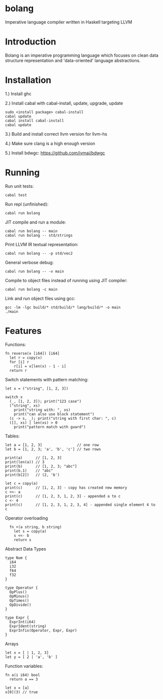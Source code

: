 # bolang
Imperative language compiler written in Haskell targeting LLVM

# Introduction
Bolang is an imperative programming language which focuses on clean data structure representation and 'data-oriented' language abstractions.

# Installation
1.) Install ghc
  
2.) Install cabal with cabal-install, update, upgrade, update

    sudo <install package> cabal-install
    cabal update
    cabal install cabal-install
    cabal update

3.) Build and install correct llvm version for llvm-hs

4.) Make sure clang is a high enough version

5.) Install bdwgc: https://github.com/ivmai/bdwgc

  
# Running
  Run unit tests:
  
    cabal test 
  
  Run repl (unfinished):
  
    cabal run bolang
  
  JIT compile and run a module:
  
    cabal run bolang -- main
    cabal run bolang -- std/strings
  
  Print LLVM IR textual representation:
  
    cabal run bolang -- -p std/vec2
    
  General verbose debug:
  
    cabal run bolang -- -v main
  
  Compile to object files instead of running using JIT compiler:
  
    cabal run bolang -c main
    
  Link and run object files using gcc:
  
    gcc -lm -lgc build/* std/build/* lang/build/* -o main
    ./main

# Features

  Functions:
  
    fn reverse(x [i64]) [i64]
      let r = copy(x)
      for [i] r
        r[i] = x[len(x) - 1 - i]
      return r

  Switch statements with pattern matching:
    
    let x = ("string", [1, 2, 3])
    
    switch x
      (_, [1, 2, 3]); print("123 case")
      ("string", xs)
        print("string with: ", xs)
        print("can also use block statement")
      (c -> s, _); print("string with first char: ", c)
      ([], xs) | len(xs) > 0
        print("pattern match with guard")
      
  Tables:
  
    let a = [1, 2, 3]                // one row
    let b = [1, 2, 3; 'a', 'b', 'c'] // two rows
    
    print(a)      // [1, 2, 3]
    print(len(a)) // 3
    print(b)      // [1, 2, 3; "abc"]
    print(b.1)    // "abc"
    print(b[2])   // (2, 'b')
    
    let c = copy(a)
    print(c)      // [1, 2, 3] - copy has created new memory
    c <<- a
    print(c)      // [1, 2, 3, 1, 2, 3] - appended a to c
    c <- 4
    print(c)      // [1, 2, 3, 1, 2, 3, 4] - appended single element 4 to c


  Operator overloading
  
      fn +(a string, b string)
        let s = copy(a)
        s <<- b
        return s


  Abstract Data Types
  
    type Num {
      i64
      i32
      f64
      f32
    }
     
    type Operator {
      OpPlus()
      OpMinus()
      OpTimes()
      OpDivide()
    }
    
    type Expr {
      ExprInt(i64)
      ExprIdent(string)
      ExprInfix(Operator, Expr, Expr)
    }
      
  Arrays
  
    let x = [ | 1, 2, 3]
    let y = [ 2 | 'a', 'b' ]

  Function variables:
    
    fn a(i i64) bool
      return a == 3
    
    let x = [a]
    x[0](3) // true
      
